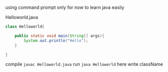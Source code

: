 using command prompt only for now to learn java easily


Helloworld.java


```java
class Helloworld{

    public static void main(String[] args){
        System.out.println("Hello");
    }

}
```

compile `javac Helloworld.java`
run `java Helloworld` here write className
